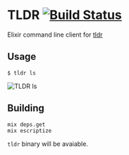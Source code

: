 # TLDR [![Build Status](https://travis-ci.org/edgurgel/tldr.svg?branch=master)](https://travis-ci.org/edgurgel/tldr)
Elixir command line client for [tldr](https://github.com/rprieto/tldr)

## Usage

```
$ tldr ls
```

![TLDR ls](http://i.imgur.com/JXOaFYE.png)

## Building

```console
mix deps.get
mix escriptize
```

`tldr` binary will be avaiable.

